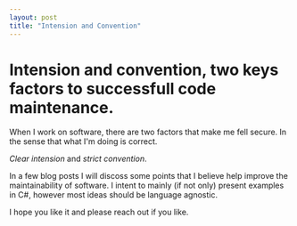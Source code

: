 ```yaml
---
layout: post
title: "Intension and Convention"
---
```


# Intension and convention, two keys factors to successfull code maintenance.

When I work on software, there are two factors that make me fell secure. In the sense that what I'm doing is correct.

*Clear intension* and *strict convention*.
<!--end_of_excerpt-->
In a few blog posts I will discoss some points that I believe help improve
the maintainability of software. I intent to mainly (if not only) present 
examples in C#, however most ideas should be language agnostic.

I hope you like it and please reach out if you like.